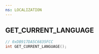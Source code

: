 ```yaml
---
ns: LOCALIZATION
---
```

## GET_CURRENT_LANGUAGE

```c
// 0xDB917DA5C6835FCC
int GET_CURRENT_LANGUAGE();
```

